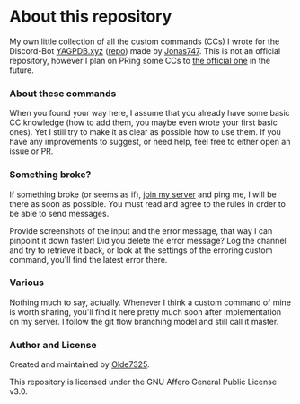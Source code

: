 # About this repository
My own little collection of all the custom commands (CCs) I wrote for the Discord-Bot [YAGPDB.xyz](https://www.yagpdb.xyz "YAGPDB.xyz homepage") ([repo](https://github.com/jonas747/yagpdb "yagpdb repository")) made by [Jonas747](https://github.com/jonas747 "Jonas747's profile on GitHub").
This is not an official repository, however I plan on PRing some CCs to [the official one](https://github.com/yagpdb-cc/yagpdb-cc "official yagpdb CC repository") in the future.

### About these commands
When you found your way here, I assume that you already have some basic CC knowledge (how to add them, you maybe even wrote your first basic ones). Yet I still try to make it as clear as possible how to use them. If you have any improvements to suggest, or need help, feel free to either open an issue or PR.
### Something broke?
If something broke (or seems as if), [join my server](https://discord.gg/tFhxypKcvm "Server invite") and ping me, I will be there as soon as possible.
You must read and agree to the rules in order to be able to send messages.  

Provide screenshots of the input and the error message, that way I can pinpoint it down faster!
Did you delete the error message? Log the channel and try to retrieve it back, or look at the settings of the erroring custom command, you'll find the latest error there.

### Various
Nothing much to say, actually. Whenever I think a custom command of mine is worth sharing, you'll find it here pretty much soon after implementation on my server. I follow the git flow branching model and still call it master.

### Author and License
Created and maintained by [Olde7325](https://github.com/Olde7325 "Olde7325's profile on GitHub").

This repository is licensed under the GNU Affero General Public License v3.0.
